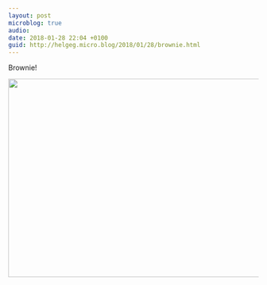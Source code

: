 ```yaml
---
layout: post
microblog: true
audio: 
date: 2018-01-28 22:04 +0100
guid: http://helgeg.micro.blog/2018/01/28/brownie.html
---
```

Brownie!

<img src="http://helgeg.micro.blog/uploads/2018/a975cdfeb5.jpg" width="600" height="400" />
